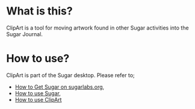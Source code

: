 What is this?
=============

ClipArt is a tool for moving artwork found in other Sugar activities into the Sugar Journal.

How to use?
===========

ClipArt is part of the Sugar desktop.  Please refer to;

* [How to Get Sugar on sugarlabs.org](https://sugarlabs.org/),
* [How to use Sugar](https://help.sugarlabs.org/),
* [How to use ClipArt](https://help.sugarlabs.org/clipart.html)
